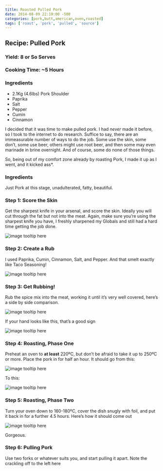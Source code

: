 ```yaml
---
title: Roasted Pulled Pork
date: 2014-08-09 22:19:00 -500
categories: [pork,butt,american,oven,roasted]
tags: ['roast', 'pork', 'pulled', 'source']
---
```

## Recipe: Pulled Pork

### Yield: 8 or So Serves

### Cooking Time: ~5 Hours

### Ingredients

* 2.1Kg (4.6lbs) Pork Shoulder
* Paprika
* Salt
* Pepper
* Cumin
* Cinnamon

I decided that it was time to make pulled pork. I had *never* made it before, so I took to the internet to do research. Suffice to say, there are an immeasurable number of ways to do the job. Some use the skin, some don’t, some use beer, others might use root beer, and then some may even marinade in brine overnight. And of course, some do none of those things.

So, being out of my comfort zone already by roasting Pork, I made it up as I went, and it kicked ass*.

### Ingredients

Just Pork at this stage, unadulterated, fatty, beautiful.

### Step 1: Score the Skin

Get the sharpest knife in your arsenal, and score the skin. Ideally you will cut through the fat but not into the meat. Again, make sure you’re using the sharpest knife you have, I freshly sharpened my Globals and still had a hard time getting the job done.

![image tooltip here](/assets/images/scored.jpg)

### Step 2: Create a Rub

I used Paprika, Cumin, Cinnamon, Salt, and Pepper. And that smelt exactly like Taco Seasoning!

![image tooltip here](/assets/images/therub.jpg)

### Step 3: Get Rubbing!

Rub the spice mix into the meat, working it until it’s very well covered, here’s a side by side comparison.

![image tooltip here](/assets/images/halfrubbed.jpg)

If your hand looks like this, that’s a good sign

![image tooltip here](/assets/images/hand.jpg)

### Step 4: Roasting, Phase One

Preheat an oven to **at least** 220ºC, but don’t be afraid to take it up to 250ºC or more. Place the pork in for half an hour. It should go from this:

![image tooltip here](/assets/images/inpyrex2.jpg)

To this:

![image tooltip here](/assets/images/skincrispening.jpg)

### Step 5: Roasting, Phase Two

Turn your oven down to 160-180ºC, cover the dish snugly with foil, and put it back in for a further 4.5 hours. Here’s how it should come out

![image tooltip here](/assets/images/porkroasted.jpg)

Gorgeous.

### Step 6: Pulling Pork

Use two forks or whatever suits you, and start pulling it apart. Note the crackling off to the left here
